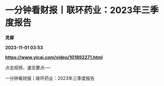 # 一分钟看财报丨联环药业：2023年三季度报告
**灵犀**

**2023-11-01 03:53**

**https://www.yicai.com/video/101892271.html**

点击视频，速览要点──

一分钟看财报丨联环药业：2023年三季度报告